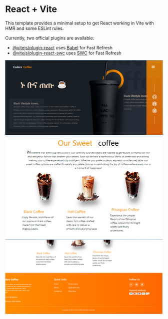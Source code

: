 # React + Vite

This template provides a minimal setup to get React working in Vite with HMR and some ESLint rules.

Currently, two official plugins are available:

- [@vitejs/plugin-react](https://github.com/vitejs/vite-plugin-react/blob/main/packages/plugin-react/README.md) uses [Babel](https://babeljs.io/) for Fast Refresh
- [@vitejs/plugin-react-swc](https://github.com/vitejs/vite-plugin-react-swc) uses [SWC](https://swc.rs/) for Fast Refresh

![image alt](https://github.com/abrsh21son/Codder-s-coffee/blob/main/s1.png?raw=true)
![image alt](https://github.com/abrsh21son/Codder-s-coffee/blob/main/53.png?raw=true)
![image alt](https://github.com/abrsh21son/Codder-s-coffee/blob/main/s4.png?raw=true)
